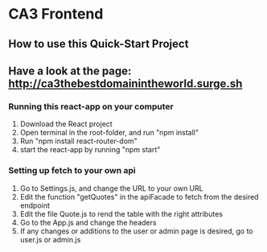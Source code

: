 # CA3 Frontend
## How to use this Quick-Start Project

## Have a look at the page: http://ca3thebestdomainintheworld.surge.sh

### Running this react-app on your computer
1. Download the React project
2. Open terminal in the root-folder, and run "npm install"
3. Run "npm install react-router-dom"
4. start the react-app by running "npm start"


### Setting up fetch to your own api
1. Go to Settings.js, and change the URL to your own URL
2. Edit the function "getQuotes" in the apiFacade to fetch from the desired endpoint
 3. Edit the file Quote.js to rend the table with the right attributes
 4. Go to the App.js and change the headers
 5. If any changes or additions to the user or admin page is desired, go
        to user.js or admin.js
